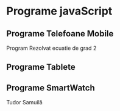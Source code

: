 # Programe javaScript

## Programe Telefoane Mobile

Program Rezolvat ecuatie de grad 2




## Programe Tablete

## Programe SmartWatch


Tudor Samuilă